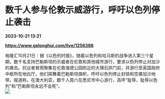 # 数千人参与伦敦示威游行，呼吁以色列停止袭击

**2023-10-21 13:21**

**https://www.gelonghui.com/live/1256386**

格隆汇10月21日｜据《以色列时报》，随着以色列和哈马斯的战争进入第三个星期，数千名支持巴勒斯坦的示威者在伦敦和其他城市游行，要求以色列停止对加沙的袭击。抗议者冒雨聚集在伦敦海德公园附近的大理石拱门前，并游行至英国政府中枢所在地白厅。他们挥舞着巴勒斯坦旗帜，呼吁以色列停止封锁和空袭加沙地带。报道称，在澳大利亚，数千人周六在悉尼市中心游行，高呼“耻辱，耻辱以色列”和“巴勒斯坦永远不会死”。  
![](https://img5.gelonghui.com/live/151fe-4655b030-4f69-4173-8f02-75c25d3c1f3d.jpg)